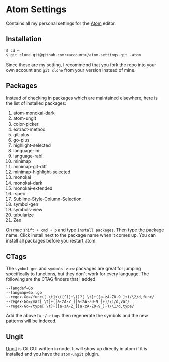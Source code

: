Atom Settings
=============

Contains all my personal settings for the [Atom](http://atom.io) editor.

Installation
------------

```
$ cd ~
$ git clone git@github.com:<account>/atom-settings.git .atom
```

Since these are my setting, I recommend that you fork the repo into your own account and `git clone` from your version instead of mine.

Packages
--------

Instead of checking in packages which are maintained elsewhere, here is the list of installed packages:

1. atom-monokai-dark
1. atom-ungit
1. color-picker
1. extract-method
1. git-plus
1. go-plus
1. highlight-selected
1. language-ini
1. language-rabl
1. minimap
1. minimap-git-diff
1. minimap-highlight-selected
1. monokai
1. monokai-dark
1. monokai-extended
1. rspec
1. Sublime-Style-Column-Selection
1. symbol-gen
1. symbols-view
1. tabularize
1. Zen

On mac `shift + cmd + p` and type `install packages`.  Then type the package name.  Click install next to the package name when it comes up.  You can install all packages before you restart atom.

CTags
-----

The `symbol-gen` and `symbols-view` packages are great for jumping specifically to functions, but they don't work for every language.  The following are the CTAG finders that I added.

```
--langdef=Go
--langmap=Go:.go
--regex-Go=/func([ \t]+\([^)]+\))?[ \t]+([a-zA-Z0-9_]+)/\2/d,func/
--regex-Go=/var[ \t]+([a-zA-Z_][a-zA-Z0-9_]+)/\1/d,var/
--regex-Go=/type[ \t]+([a-zA-Z_][a-zA-Z0-9_]+)/\1/d,type/
```

Add the above to `~/.ctags` then regenerate the symbols and the new patterns will be indexed.

Ungit
-----

[Ungit](https://github.com/FredrikNoren/ungit) is Git GUI written in node.  It will show up directly in atom if it is installed and you have the `atom-ungit` plugin.
